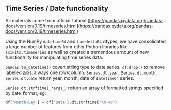 ## Time Series / Date functionality

All materials come from official tutorial [https://pandas.pydata.org/pandas-docs/version/0.19/timeseries.html](https://pandas.pydata.org/pandas-docs/version/0.19/timeseries.html)

Using the NumPy `datetime64` and `timedelta64` dtypes, we have consolidated a large number of features from other Python libraries like `scikits.timeseries` as well as created a tremendous amount of new functionality for manipulating time series data.

`pandas.to_datetime()` covert string type to date series.
`df.drop()` to remove labelled axis, always one row/column.
`Series.dt.year`, `Series.dt.month`, `Series.dt.date` return year, month, date of `datetime64` series.

`Series.dt.strftime(_*args_,`  return an array of formatted strings specified by date_format, eg: 
```Python
df['Month-Day'] = df['Date'].dt.strftime("%m-%d")
```
<!--stackedit_data:
eyJoaXN0b3J5IjpbLTE4MjE1Mzk3NTUsMzczNDMyNjg1LC05NT
QwNjQ2NjhdfQ==
-->